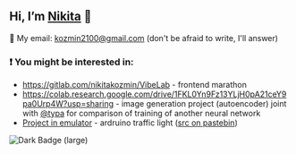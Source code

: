 ## Hi, I’m [Nikita](https://t.me/kozmin_nikita) 👋 
📧 My email: kozmin2100@gmail.com (don't be afraid to write, I'll answer)
### ❗ You might be interested in:
- https://gitlab.com/nikitakozmin/VibeLab - frontend marathon
- https://colab.research.google.com/drive/1FKL0Yn9Fz13YLjH0pA21ceY9pa0Urp4W?usp=sharing - image generation project (autoencoder) joint with [@typa](https://github.com/typa1yaaa) for comparison of training of another neural network
- [Project in emulator](https://wokwi.com/projects/415095930291386369) - ardruino traffic light ([src on pastebin](https://pastebin.com/Q8CWnbd5))
<img alt="Dark Badge (large)" src="https://www.codewars.com/users/NikitaKozmin/badges/large">
